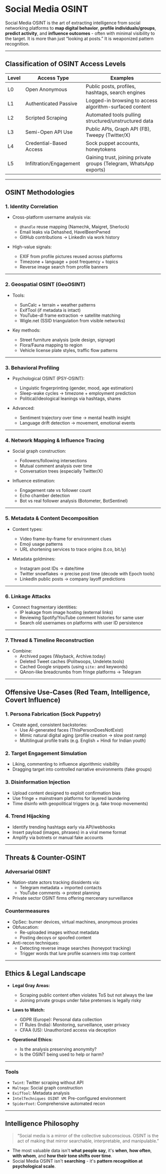 
# Social Media OSINT

Social Media OSINT is the art of extracting intelligence from social networking platforms to **map digital behavior**, **profile individuals/groups**, **predict activity**, and **influence outcomes** - often with minimal visibility to the target. It is more than just “looking at posts.” It is weaponized pattern recognition.

---

## Classification of OSINT Access Levels

| Level | Access Type | Examples |
|-------|-------------|----------|
| L0    | Open Anonymous | Public posts, profiles, hashtags, search engines |
| L1    | Authenticated Passive | Logged-in browsing to access algorithm-surfaced content |
| L2    | Scripted Scraping | Automated tools pulling structured/unstructured data |
| L3    | Semi-Open API Use | Public APIs, Graph API (FB), Tweepy (Twitter/X) |
| L4    | Credential-Based Access | Sock puppet accounts, honeytokens |
| L5    | Infiltration/Engagement | Gaining trust, joining private groups (Telegram, WhatsApp exports) |

---

## OSINT Methodologies

### 1. Identity Correlation
- Cross-platform username analysis via:
  - `@handle` reuse mapping (Namechk, Maigret, Sherlock)
  - Email leaks via Dehashed, HaveIBeenPwned
  - GitHub contributions → LinkedIn via work history

- High-value signals:
  - EXIF from profile pictures reused across platforms
  - Timezone + language + post frequency + topics
  - Reverse image search from profile banners

---

### 2. Geospatial OSINT (GeoOSINT)
- Tools:
  - SunCalc + terrain + weather patterns
  - ExifTool (if metadata is intact)
  - YouTube-dl frame extraction → satellite matching
  - Wigle.net (SSID triangulation from visible networks)

- Key methods:
  - Street furniture analysis (pole design, signage)
  - Flora/Fauna mapping to region
  - Vehicle license plate styles, traffic flow patterns

---

### 3.  Behavioral Profiling
- Psychological OSINT (PSY-OSINT):
  - Linguistic fingerprinting (gender, mood, age estimation)
  - Sleep-wake cycles → timezone + employment prediction
  - Political/ideological leanings via hashtags, shares

- Advanced:
  - Sentiment trajectory over time → mental health insight
  - Language drift detection → movement, emotional events

---

### 4. Network Mapping & Influence Tracing
- Social graph construction:
  - Followers/following intersections
  - Mutual comment analysis over time
  - Conversation trees (especially Twitter/X)

- Influence estimation:
  - Engagement rate vs follower count
  - Echo chamber detection
  - Bot vs real follower analysis (Botometer, BotSentinel)

---

### 5. Metadata & Content Decomposition
- Content types:
  - Video frame-by-frame for environment clues
  - Emoji usage patterns
  - URL shortening services to trace origins (t.co, bit.ly)

- Metadata goldmines:
  - Instagram post IDs → date/time
  - Twitter snowflakes → precise post time (decode with Epoch tools)
  - LinkedIn public posts → company layoff predictions

---

### 6. Linkage Attacks
- Connect fragmentary identities:
  - IP leakage from image hosting (external links)
  - Reviewing Spotify/YouTube comment histories for same user
  - Search old usernames on platforms with user ID persistence

---

### 7. Thread & Timeline Reconstruction
- Combine:
  - Archived pages (Wayback, Archive.today)
  - Deleted Tweet caches (Politwoops, Undelete.tools)
  - Cached Google snippets (using `site:` and keywords)
  - QAnon-like breadcrumbs from fringe platforms → Telegram

---

## Offensive Use-Cases (Red Team, Intelligence, Covert Influence)

### 1. Persona Fabrication (Sock Puppetry)
- Create aged, consistent backstories:
  - Use AI-generated faces (ThisPersonDoesNotExist)
  - Mimic natural digital aging (profile creation → slow post ramp)
  - Multilingual profile traits (e.g. English + Hindi for Indian youth)

### 2. Target Engagement Simulation
- Liking, commenting to influence algorithmic visibility
- Dragging target into controlled narrative environments (fake groups)

### 3. Disinformation Injection
- Upload content designed to exploit confirmation bias
- Use fringe + mainstream platforms for layered laundering
- Time disinfo with geopolitical triggers (e.g. fake troop movements)

### 4. Trend Hijacking
- Identify trending hashtags early via API/webhooks
- Insert payload (images, phrases) in a viral meme format
- Amplify via botnets or manual fake accounts

---

## Threats & Counter-OSINT

### Adversarial OSINT
- Nation-state actors tracking dissidents via:
  - Telegram metadata + imported contacts
  - YouTube comments → protest planning
- Private sector OSINT firms offering mercenary surveillance

### Countermeasures
- OpSec: burner devices, virtual machines, anonymous proxies
- Obfuscation:
  - Re-uploaded images without metadata
  - Posting decoys or spoofed content
- Anti-recon techniques:
  - Detecting reverse image searches (honeypot tracking)
  - Trigger words that lure profile scanners into trap content

---

## Ethics & Legal Landscape

- **Legal Gray Areas:**
  - Scraping public content often violates ToS but not always the law
  - Joining private groups under false pretenses is legally risky

- **Laws to Watch:**
  - GDPR (Europe): Personal data collection
  - IT Rules (India): Monitoring, surveillance, user privacy
  - CFAA (US): Unauthorized access via deception

- **Operational Ethics:**
  - Is the analysis preserving anonymity?
  - Is the OSINT being used to help or harm?

---
### Tools
- `Twint`: Twitter scraping without API
- `Maltego`: Social graph construction
- `ExifTool`: Metadata analysis
- `IntelTechniques OSINT VM`: Pre-configured environment
- `SpiderFoot`: Comprehensive automated recon

---

## Intelligence Philosophy

> “Social media is a mirror of the collective subconscious. OSINT is the act of making that mirror searchable, interpretable, and manipulable.”

- The most valuable data isn't **what people say**, it's **when**, **how often**, **with whom**, and **how their tone shifts over time**.
- Social Media OSINT isn't **searching** - it's **pattern recognition at psychological scale**.
